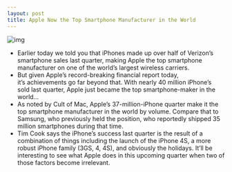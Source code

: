```yaml
---
layout: post
title: Apple Now the Top Smartphone Manufacturer in the World
---
```

![img](http://media.idownloadblog.com/wp-content/uploads/2011/12/iphone-4s-user.jpg)
* Earlier today we told you that iPhones made up over half of Verizon’s smartphone sales last quarter, making Apple the top smartphone manufacturer on one of the world’s largest wireless carriers.
* But given Apple’s record-breaking financial report today, it’s achievements go far beyond that. With nearly 40 million iPhone’s sold last quarter, Apple just became the top smartphone-maker in the world…
* As noted by Cult of Mac, Apple’s 37-million-iPhone quarter make it the top smartphone manufacturer in the world by volume. Compare that to Samsung, who previously held the position, who reportedly shipped 35 million smartphones during that time.
* Tim Cook says the iPhone’s success last quarter is the result of a combination of things including the launch of the iPhone 4S, a more robust iPhone family (3GS, 4, 4S), and obviously the holidays. It’ll be interesting to see what Apple does in this upcoming quarter when two of those factors become irrelevant.

